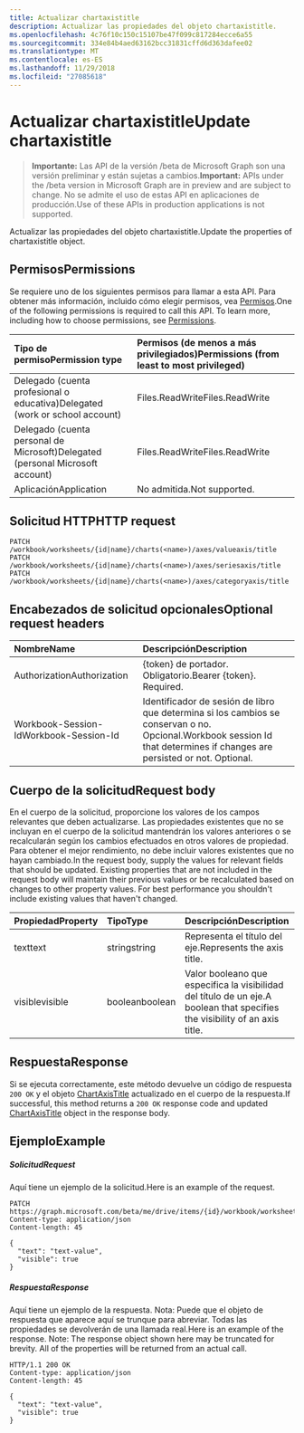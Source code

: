 ```yaml
---
title: Actualizar chartaxistitle
description: Actualizar las propiedades del objeto chartaxistitle.
ms.openlocfilehash: 4c76f10c150c15107be47f099c817284ecce6a55
ms.sourcegitcommit: 334e84b4aed63162bcc31831cffd6d363dafee02
ms.translationtype: MT
ms.contentlocale: es-ES
ms.lasthandoff: 11/29/2018
ms.locfileid: "27085618"
---
```

# <a name="update-chartaxistitle"></a><span data-ttu-id="82180-103">Actualizar chartaxistitle</span><span class="sxs-lookup"><span data-stu-id="82180-103">Update chartaxistitle</span></span>

> <span data-ttu-id="82180-104">**Importante:** Las API de la versión /beta de Microsoft Graph son una versión preliminar y están sujetas a cambios.</span><span class="sxs-lookup"><span data-stu-id="82180-104">**Important:** APIs under the /beta version in Microsoft Graph are in preview and are subject to change.</span></span> <span data-ttu-id="82180-105">No se admite el uso de estas API en aplicaciones de producción.</span><span class="sxs-lookup"><span data-stu-id="82180-105">Use of these APIs in production applications is not supported.</span></span>

<span data-ttu-id="82180-106">Actualizar las propiedades del objeto chartaxistitle.</span><span class="sxs-lookup"><span data-stu-id="82180-106">Update the properties of chartaxistitle object.</span></span>
## <a name="permissions"></a><span data-ttu-id="82180-107">Permisos</span><span class="sxs-lookup"><span data-stu-id="82180-107">Permissions</span></span>
<span data-ttu-id="82180-p102">Se requiere uno de los siguientes permisos para llamar a esta API. Para obtener más información, incluido cómo elegir permisos, vea [Permisos](/graph/permissions-reference).</span><span class="sxs-lookup"><span data-stu-id="82180-p102">One of the following permissions is required to call this API. To learn more, including how to choose permissions, see [Permissions](/graph/permissions-reference).</span></span>

|<span data-ttu-id="82180-110">Tipo de permiso</span><span class="sxs-lookup"><span data-stu-id="82180-110">Permission type</span></span>      | <span data-ttu-id="82180-111">Permisos (de menos a más privilegiados)</span><span class="sxs-lookup"><span data-stu-id="82180-111">Permissions (from least to most privileged)</span></span>              |
|:--------------------|:---------------------------------------------------------|
|<span data-ttu-id="82180-112">Delegado (cuenta profesional o educativa)</span><span class="sxs-lookup"><span data-stu-id="82180-112">Delegated (work or school account)</span></span> | <span data-ttu-id="82180-113">Files.ReadWrite</span><span class="sxs-lookup"><span data-stu-id="82180-113">Files.ReadWrite</span></span>    |
|<span data-ttu-id="82180-114">Delegado (cuenta personal de Microsoft)</span><span class="sxs-lookup"><span data-stu-id="82180-114">Delegated (personal Microsoft account)</span></span> | <span data-ttu-id="82180-115">Files.ReadWrite</span><span class="sxs-lookup"><span data-stu-id="82180-115">Files.ReadWrite</span></span>    |
|<span data-ttu-id="82180-116">Aplicación</span><span class="sxs-lookup"><span data-stu-id="82180-116">Application</span></span> | <span data-ttu-id="82180-117">No admitida.</span><span class="sxs-lookup"><span data-stu-id="82180-117">Not supported.</span></span> |

## <a name="http-request"></a><span data-ttu-id="82180-118">Solicitud HTTP</span><span class="sxs-lookup"><span data-stu-id="82180-118">HTTP request</span></span>
<!-- { "blockType": "ignored" } -->
```http
PATCH /workbook/worksheets/{id|name}/charts(<name>)/axes/valueaxis/title
PATCH /workbook/worksheets/{id|name}/charts(<name>)/axes/seriesaxis/title
PATCH /workbook/worksheets/{id|name}/charts(<name>)/axes/categoryaxis/title
```
## <a name="optional-request-headers"></a><span data-ttu-id="82180-119">Encabezados de solicitud opcionales</span><span class="sxs-lookup"><span data-stu-id="82180-119">Optional request headers</span></span>
| <span data-ttu-id="82180-120">Nombre</span><span class="sxs-lookup"><span data-stu-id="82180-120">Name</span></span>       | <span data-ttu-id="82180-121">Descripción</span><span class="sxs-lookup"><span data-stu-id="82180-121">Description</span></span>|
|:-----------|:-----------|
| <span data-ttu-id="82180-122">Authorization</span><span class="sxs-lookup"><span data-stu-id="82180-122">Authorization</span></span>  | <span data-ttu-id="82180-p103">{token} de portador. Obligatorio.</span><span class="sxs-lookup"><span data-stu-id="82180-p103">Bearer {token}. Required.</span></span> |
| <span data-ttu-id="82180-125">Workbook-Session-Id</span><span class="sxs-lookup"><span data-stu-id="82180-125">Workbook-Session-Id</span></span>  | <span data-ttu-id="82180-p104">Identificador de sesión de libro que determina si los cambios se conservan o no. Opcional.</span><span class="sxs-lookup"><span data-stu-id="82180-p104">Workbook session Id that determines if changes are persisted or not. Optional.</span></span>|

## <a name="request-body"></a><span data-ttu-id="82180-128">Cuerpo de la solicitud</span><span class="sxs-lookup"><span data-stu-id="82180-128">Request body</span></span>
<span data-ttu-id="82180-p105">En el cuerpo de la solicitud, proporcione los valores de los campos relevantes que deben actualizarse. Las propiedades existentes que no se incluyan en el cuerpo de la solicitud mantendrán los valores anteriores o se recalcularán según los cambios efectuados en otros valores de propiedad. Para obtener el mejor rendimiento, no debe incluir valores existentes que no hayan cambiado.</span><span class="sxs-lookup"><span data-stu-id="82180-p105">In the request body, supply the values for relevant fields that should be updated. Existing properties that are not included in the request body will maintain their previous values or be recalculated based on changes to other property values. For best performance you shouldn't include existing values that haven't changed.</span></span>

| <span data-ttu-id="82180-132">Propiedad</span><span class="sxs-lookup"><span data-stu-id="82180-132">Property</span></span>     | <span data-ttu-id="82180-133">Tipo</span><span class="sxs-lookup"><span data-stu-id="82180-133">Type</span></span>   |<span data-ttu-id="82180-134">Descripción</span><span class="sxs-lookup"><span data-stu-id="82180-134">Description</span></span>|
|:---------------|:--------|:----------|
|<span data-ttu-id="82180-135">text</span><span class="sxs-lookup"><span data-stu-id="82180-135">text</span></span>|<span data-ttu-id="82180-136">string</span><span class="sxs-lookup"><span data-stu-id="82180-136">string</span></span>|<span data-ttu-id="82180-137">Representa el título del eje.</span><span class="sxs-lookup"><span data-stu-id="82180-137">Represents the axis title.</span></span>|
|<span data-ttu-id="82180-138">visible</span><span class="sxs-lookup"><span data-stu-id="82180-138">visible</span></span>|<span data-ttu-id="82180-139">boolean</span><span class="sxs-lookup"><span data-stu-id="82180-139">boolean</span></span>|<span data-ttu-id="82180-140">Valor booleano que especifica la visibilidad del título de un eje.</span><span class="sxs-lookup"><span data-stu-id="82180-140">A boolean that specifies the visibility of an axis title.</span></span>|

## <a name="response"></a><span data-ttu-id="82180-141">Respuesta</span><span class="sxs-lookup"><span data-stu-id="82180-141">Response</span></span>

<span data-ttu-id="82180-142">Si se ejecuta correctamente, este método devuelve un código de respuesta `200 OK` y el objeto [ChartAxisTitle](../resources/chartaxistitle.md) actualizado en el cuerpo de la respuesta.</span><span class="sxs-lookup"><span data-stu-id="82180-142">If successful, this method returns a `200 OK` response code and updated [ChartAxisTitle](../resources/chartaxistitle.md) object in the response body.</span></span>
## <a name="example"></a><span data-ttu-id="82180-143">Ejemplo</span><span class="sxs-lookup"><span data-stu-id="82180-143">Example</span></span>
##### <a name="request"></a><span data-ttu-id="82180-144">Solicitud</span><span class="sxs-lookup"><span data-stu-id="82180-144">Request</span></span>
<span data-ttu-id="82180-145">Aquí tiene un ejemplo de la solicitud.</span><span class="sxs-lookup"><span data-stu-id="82180-145">Here is an example of the request.</span></span>
<!-- {
  "blockType": "request",
  "name": "update_chartaxistitle"
}-->
```http
PATCH https://graph.microsoft.com/beta/me/drive/items/{id}/workbook/worksheets/{id|name}/charts(<name>)/axes/valueaxis/title
Content-type: application/json
Content-length: 45

{
  "text": "text-value",
  "visible": true
}
```
##### <a name="response"></a><span data-ttu-id="82180-146">Respuesta</span><span class="sxs-lookup"><span data-stu-id="82180-146">Response</span></span>
<span data-ttu-id="82180-p106">Aquí tiene un ejemplo de la respuesta. Nota: Puede que el objeto de respuesta que aparece aquí se trunque para abreviar. Todas las propiedades se devolverán de una llamada real.</span><span class="sxs-lookup"><span data-stu-id="82180-p106">Here is an example of the response. Note: The response object shown here may be truncated for brevity. All of the properties will be returned from an actual call.</span></span>
<!-- {
  "blockType": "response",
  "truncated": true,
  "@odata.type": "microsoft.graph.chartAxisTitle"
} -->
```http
HTTP/1.1 200 OK
Content-type: application/json
Content-length: 45

{
  "text": "text-value",
  "visible": true
}
```

<!-- uuid: 8fcb5dbc-d5aa-4681-8e31-b001d5168d79
2015-10-25 14:57:30 UTC -->
<!-- {
  "type": "#page.annotation",
  "description": "Update chartaxistitle",
  "keywords": "",
  "section": "documentation",
  "tocPath": ""
}-->
